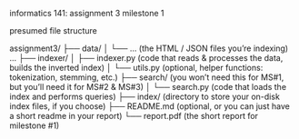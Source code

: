 informatics 141: assignment 3 milestone 1

presumed file structure

assignment3/
├── data/
│   └── ... (the HTML / JSON files you’re indexing) ...
├── indexer/
│   ├── indexer.py          (code that reads & processes the data, builds the inverted index)
│   └── utils.py            (optional, helper functions: tokenization, stemming, etc.)
├── search/                 (you won’t need this for MS#1, but you’ll need it for MS#2 & MS#3)
│   └── search.py           (code that loads the index and performs queries)
├── index/                  (directory to store your on-disk index files, if you choose)
├── README.md               (optional, or you can just have a short readme in your report)
└── report.pdf              (the short report for milestone #1)